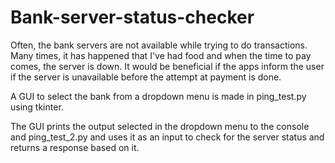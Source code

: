 # Bank-server-status-checker

Often, the bank servers are not available while trying to do transactions. Many times, it has happened that I've had food and when the time to pay comes, the server is down.
It would be beneficial if the apps inform the user if the server is unavailable before the attempt at payment is done.

A GUI to select the bank from a dropdown menu is made in ping_test.py using tkinter.

The GUI prints the output selected in the dropdown menu to the console and ping_test_2.py and uses it as an input to check for the server status and returns a response based on it.
